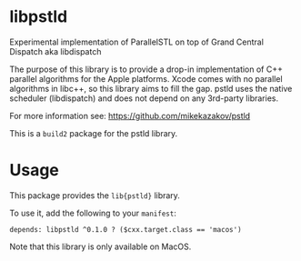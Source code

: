 # libpstld

Experimental implementation of ParallelSTL on top of Grand Central Dispatch aka libdispatch

The purpose of this library is to provide a drop-in implementation of C++ parallel algorithms for the Apple platforms.
Xcode comes with no parallel algorithms in libc++, so this library aims to fill the gap.
pstld uses the native scheduler (libdispatch) and does not depend on any 3rd-party libraries.

For more information see: https://github.com/mikekazakov/pstld

This is a `build2` package for the pstld library.

# Usage

This package provides the `lib{pstld}` library.

To use it, add the following to your `manifest`:

```
depends: libpstld ^0.1.0 ? ($cxx.target.class == 'macos')
```

Note that this library is only available on MacOS.
